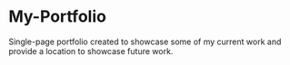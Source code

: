 # My-Portfolio
Single-page portfolio created to showcase some of my current work and provide a location to showcase future work.
